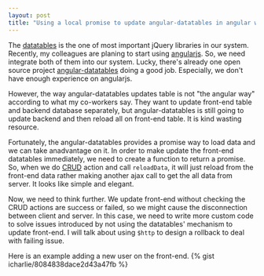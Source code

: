 ```yaml
---
layout: post
title: "Using a local promise to update angular-datatables in angular way"
---
```


The [datatables](https://www.datatables.net/) is the one of most important jQuery libraries in our system. Recently, my colleagues are planing to start using [angularjs](https://angularjs.org/). So, we need integrate both of them into our system. Lucky, there's already one open source project [angular-datatables](http://l-lin.github.io/angular-datatables/) doing a good job. Especially, we don't have enough experience on angularjs.

However, the way angular-datatables updates table is not "the angular way" according to what my co-workers say. They want to update front-end table and backend database separately, but angular-datatables is still going to update backend and then reload all on front-end table. It is kind wasting resource.

Fortunately, the angular-datatables provides a promise way to load data and we can take  anadvantage on it.  In order to make update the front-end datatables immediately, we need to create a function to return a promise. So, when we do [CRUD](http://en.wikipedia.org/wiki/Create,_read,_update_and_delete) action and call `reloadData`, it will just reload from the front-end data rather making another ajax call to get the all data from server. It looks like simple and elegant. 

Now, we need to think further. We update front-end without checking the CRUD actions are success or failed, so we might cause the disconnection between client and server. In this case, we need to write more custom code to solve issues introduced by not using the datatables' mechanism to update front-end. I will talk about using `$http` to design a rollback to deal with failing issue.

Here is an example adding a new user on the front-end.
{% gist icharlie/8084838dace2d43a47fb %}
